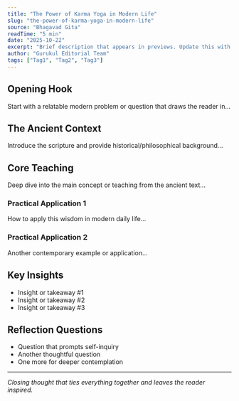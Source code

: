 ```yaml
---
title: "The Power of Karma Yoga in Modern Life"
slug: "the-power-of-karma-yoga-in-modern-life"
source: "Bhagavad Gita"
readTime: "5 min"
date: "2025-10-22"
excerpt: "Brief description that appears in previews. Update this with your actual excerpt."
author: "Gurukul Editorial Team"
tags: ["Tag1", "Tag2", "Tag3"]
---
```


## Opening Hook

Start with a relatable modern problem or question that draws the reader in...

## The Ancient Context

Introduce the scripture and provide historical/philosophical background...

## Core Teaching

Deep dive into the main concept or teaching from the ancient text...

### Practical Application 1

How to apply this wisdom in modern daily life...

### Practical Application 2

Another contemporary example or application...

## Key Insights

- Insight or takeaway #1
- Insight or takeaway #2
- Insight or takeaway #3

## Reflection Questions

- Question that prompts self-inquiry
- Another thoughtful question
- One more for deeper contemplation

---

*Closing thought that ties everything together and leaves the reader inspired.*
